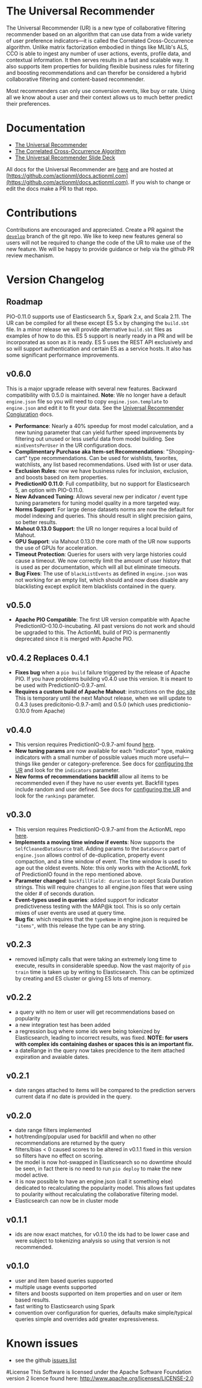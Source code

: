 # The Universal Recommender

The Universal Recommender (UR) is a new type of collaborative filtering recommender based on an algorithm that can use data from a wide variety of user preference indicators&mdash;it is called the Correlated Cross-Occurrence algorithm. Unlike  matrix factorization embodied in things like MLlib's ALS, CCO is able to ingest any number of user actions, events, profile data, and contextual information. It then serves results in a fast and scalable way. It also supports item properties for building flexible business rules for filtering and boosting recommendations and can therefor be considered a hybrid collaborative filtering and content-based recommender.

Most recommenders can only use conversion events, like buy or rate. Using all we know about a user and their context allows us to much better predict their preferences.

# Documentation

 - [The Universal Recommender](http://actionml.com/docs/ur)
 - [The Correlated Cross-Occurrence Algorithm](http://mahout.apache.org/users/algorithms/intro-cooccurrence-spark.html)
 - [The Universal Recommender Slide Deck](http://www.slideshare.net/pferrel/unified-recommender-39986309)


All docs for the Universal Recommender are [here](http://actionml.com/docs/ur) and are hosted at [https://github.com/actionml/docs.actionml.com](https://github.com/actionml/docs.actionml.com). If you wish to change or edit the docs make a PR to that repo.

# Contributions

Contributions are encouraged and appreciated. Create a PR against the [`develop`](https://github.com/actionml/universal-recommender/tree/develop) branch of the git repo. We like to keep new features general so users will not be required to change the code of the UR to make use of the new feature. We will be happy to provide guidance or help via the github PR review mechanism.

# Version Changelog

## Roadmap

PIO-0.11.0 supports use of Elasticsearch 5.x, Spark 2.x, and Scala 2.11. The UR can be compiled for all these except ES 5.x by changing the `build.sbt` file. In a minor release we will provide alternative `build.sbt` files as examples of how to do this. ES 5 support is nearly ready in a PR and will be incorporated as soon as it is ready. ES 5 uses the REST API exclusively and so will support authentication and certain ES as a service hosts. It also has some significant performance improvements.

## v0.6.0

This is a major upgrade release with several new features. Backward compatibility with 0.5.0 is maintained. **Note**: We no longer have a default `engine.json` file so you will need to copy `engine.json.template` to `engine.json` and edit it to fit your data. See the [Universal Recommender Congiuration](http://actionml.com/docs/ur_config) docs.

 - **Performance**: Nearly a 40% speedup for most model calculation, and a new tuning parameter that can yield further speed improvements by filtering out unused or less useful data from model building. See `minEventsPerUser` in the UR configuration docs.
 - **Complimentary Purchase aka Item-set Recommendations**: "Shopping-cart" type recommendations. Can be used for wishlists, favorites, watchlists, any list based recommendations. Used with list or user data.
 - **Exclusion Rules**: now we have business rules for inclusion, exclusion, and boosts based on item properties.
 - **PredictionIO 0.11.0**: Full compatibility, but no support for Elasticsearch 5, an option with PIO-0.11.0.
 - **New Advanced Tuning**: Allows several new per indicator / event type tuning parameters for tuning model quality in a more targeted way.
 - **Norms Support**: For large dense datasets norms are now the default for model indexing and queries. This should result in slight precision gains, so better results. 
 - **Mahout 0.13.0 Support**: the UR no longer requires a local build of Mahout.  
 - **GPU Support**: via Mahout 0.13.0 the core math of the UR now supports the use of GPUs for acceleration.
 - **Timeout Protection**: Queries for users with very large histories could cause a timeout. We now correctly limit the amount of user history that is used as per documentation, which will all but eliminate timeouts. 
 - **Bug Fixes**: The use of `blackListEvents` as defined in `engine.json` was not working for an empty list, which should and now does disable any blacklisting except explicit item blacklists contained in the query.

## v0.5.0

 - **Apache PIO Compatible**: The first UR version compatible with Apache PredictionIO-0.10.0-incubating. All past versions do not work and should be upgraded to this. The ActionML build of PIO is permanently deprecated since it is merged with Apache PIO.

## v0.4.2 **Replaces 0.4.1**

 - **Fixes bug** when a `pio build` failure triggered by the release of Apache PIO. If you have problems building v0.4.0 use this version. It is meant to be used with PredictionIO-0.9.7-aml.
 - **Requires a custom build of Apache Mahout**: instructions on the [doc site](http://actionml.com/docs/ur_quickstart) This is temporary until the next Mahout release, when we will update to 0.4.3 (uses predicitonio-0.9.7-aml) and 0.5.0 (which uses predictionio-0.10.0 from Apache)

## v0.4.0

 - This version requires PredictionIO-0.9.7-aml found [here](http://actionml/docs/install).
 - **New tuning params** are now available for each "indicator" type, making indicators with a small number of possible values much more useful&mdash;things like gender or category-preference. See docs for [configuring the UR](http://actionml.com/docs/ur_config) and look for the `indicators` parameter.
 - **New forms of recommendations backfill** allow all items to be recommended even if they have no user events yet. Backfill types include random and user defined. See docs for [configuring the UR](http://actionml.com/docs/ur_config) and look for the `rankings` parameter.

## v0.3.0

 - This version requires PredictionIO-0.9.7-aml from the ActionML repo [here](http://actionml/docs/install).
 - **Implements a moving time window if events**: Now supports the `SelfCleanedDataSource` trait. Adding params to the `DataSource` part of `engine.json` allows control of de-duplication, property event compaction, and a time window of event. The time window is used to age out the oldest events. Note: this only works with the ActionML fork of PredictionIO found in the repo mentioned above.
 - **Parameter changed**: `backfillField: duration` to accept Scala Duration strings. This will require changes to all engine.json files that were using the older # of seconds duration.
 - **Event-types used in queries**: added support for indicator predictiveness testing with the MAP@k tool. This is so only certain mixes of user events are used at query time.
 - **Bug fix**: which requires that the `typeName` in engine.json is required be `"items"`, with this release the type can be any string.

## v0.2.3

 - removed isEmpty calls that were taking an extremely long time to execute, results in considerable speedup. Now the vast majority of `pio train` time is taken up by writing to Elasticsearch. This can be optimized by creating and ES cluster or giving ES lots of memory.
 
## v0.2.2

 - a query with no item or user will get recommendations based on popularity
 - a new integration test has been added
 - a regression bug where some ids were being tokenized by Elasticsearch, leading to incorrect results, was fixed. **NOTE: for users with complex ids containing dashes or spaces this is an important fix.**
 - a dateRange in the query now takes precidence to the item attached expiration and avaiable dates. 

## v0.2.1

 - date ranges attached to items will be compared to the prediction servers current data if no date is provided in the query. 

## v0.2.0

 - date range filters implemented
 - hot/trending/popular used for backfill and when no other recommendations are returned by the query
 - filters/bias < 0 caused scores to be altered in v0.1.1 fixed in this version so filters have no effect on scoring.
 - the model is now hot-swapped in Elasticsearch so no downtime should be seen, in fact there is no need to run `pio deploy` to make the new model active.
 - it is now possible to have an engine.json (call it something else) dedicated to recalculating the popularity model. This allows fast updates to poularity without recalculating the collaborative filtering model.
 - Elasticsearch can now be in cluster mode

## v0.1.1

 - ids are now exact matches, for v0.1.0 the ids had to be lower case and were subject to tokenizing analysis so using that version is not recommended.

## v0.1.0

 - user and item based queries supported
 - multiple usage events supported
 - filters and boosts supported on item properties and on user or item based results.
 - fast writing to Elasticsearch using Spark
 - convention over configuration for queries, defaults make simple/typical queries simple and overrides add greater expressiveness.

# Known issues

 - see the github [issues list](https://github.com/PredictionIO/template-scala-parallel-universal-recommendation/issues)
 
 
#License
This Software is licensed under the Apache Software Foundation version 2 licence found here: http://www.apache.org/licenses/LICENSE-2.0
